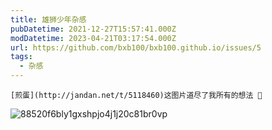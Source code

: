 ```yaml
---
title: 雄狮少年杂感
pubDatetime: 2021-12-27T15:57:41.000Z
modDatetime: 2023-04-21T03:17:54.000Z
url: https://github.com/bxb100/bxb100.github.io/issues/5
tags:
  - 杂感
---
```


    [煎蛋](http://jandan.net/t/5118460)这图片道尽了我所有的想法 🤣

![88520f6bly1gxshpjo4j1j20c81br0vp](https://user-images.githubusercontent.com/20685961/147487831-a8feebcf-f0ea-4816-b9ce-9ef6a1d8c895.jpg)
